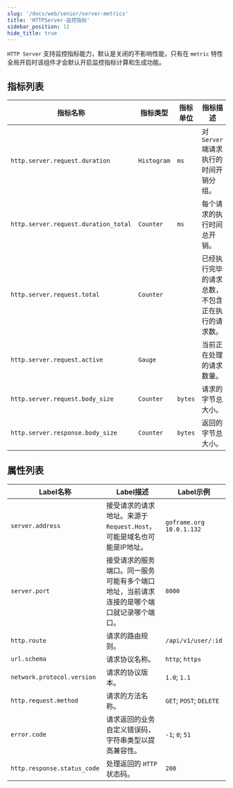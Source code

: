 ```yaml
---
slug: '/docs/web/senior/server-metrics'
title: 'HTTPServer-监控指标'
sidebar_position: 11
hide_title: true
---
```


`HTTP Server` 支持监控指标能力，默认是关闭的不影响性能，只有在 `metric` 特性全局开启时该组件才会默认开启监控指标计算和生成功能。

## 指标列表

| **指标名称** | **指标类型** | **指标单位** | **指标描述** |
| --- | --- | --- | --- |
| `http.server.request.duration` | `Histogram` | `ms` | 对 `Server` 端请求执行的时间开销分组。 |
| `http.server.request.duration_total` | `Counter` | `ms` | 每个请求的执行时间总开销。 |
| `http.server.request.total` | `Counter` |  | 已经执行完毕的请求总数，不包含正在执行的请求数。 |
| `http.server.request.active` | `Gauge` |  | 当前正在处理的请求数量。 |
| `http.server.request.body_size` | `Counter` | `bytes` | 请求的字节总大小。 |
| `http.server.response.body_size` | `Counter` | `bytes` | 返回的字节总大小。 |

## 属性列表

| **Label名称** | **Label描述** | **Label示例** |
| --- | --- | --- |
| `server.address` | 接受请求的请求地址。来源于 `Request.Host`，可能是域名也可能是IP地址。 | `goframe.org`<br />`10.0.1.132` |
| `server.port` | 接受请求的服务端口。同一服务可能有多个端口地址，当前请求连接的是哪个端口就记录哪个端口。 | `8000` |
| `http.route` | 请求的路由规则。 | `/api/v1/user/:id` |
| `url.schema` | 请求协议名称。 | `http`; `https` |
| `network.protocol.version` | 请求的协议版本。 | `1.0`; `1.1` |
| `http.request.method` | 请求的方法名称。 | `GET`; `POST`; `DELETE` |
| `error.code` | 请求返回的业务自定义错误码，字符串类型以提高兼容性。 | `-1`; `0`; `51` |
| `http.response.status_code` | 处理返回的 `HTTP` 状态码。 | `200` |